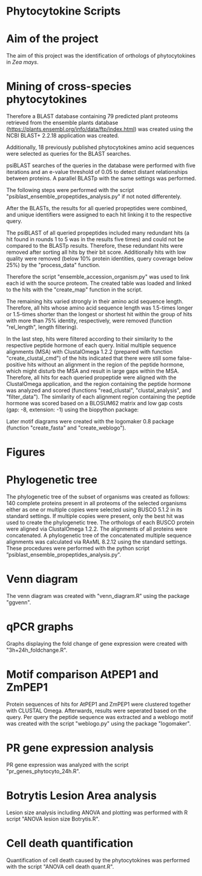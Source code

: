 
# Phytocytokine Scripts

# Aim of the project

The aim of this project was the identification of orthologs of phytocytokines in *Zea mays*.

# Mining of cross-species phytocytokines

Therefore a BLAST database containing 79 predicted plant proteoms retrieved from the ensemble plants database (https://plants.ensembl.org/info/data/ftp/index.html) was created using the NCBI BLAST+ 2.2.18 application was created. 

Additionally, 18 previously published phytocytokines amino acid sequences were selected as queries for the BLAST searches.

psiBLAST searches of the queries in the database were performed with five iterations and an e-value threshold of 0.05 to detect distant relationships between proteins. A parallel BLASTp with the same settings was performed.

The following steps were performed with the script "psiblast_ensemble_propeptides_analysis.py" if not noted differentely.

After the BLASTs, the results for all queried propeptides were combined, and unique identifiers were assigned to each hit linking it to the respective query. 

The psiBLAST of all queried propeptides included many redundant hits (a hit found in rounds 1 to 5 was in the results five times) and could not be compared to the BLASTp results. Therefore, these redundant hits were removed after sorting all hits by their bit score.
Additionally hits with low quality were removed (below 10% protein identities, query coverage below 25%) by the "process_data" function.

Therefore the script "ensemble_accession_organism.py" was used to link each id with the source proteom. 
The created table was loaded and linked to the hits with the "create_map" function in the script.

The remaining hits varied strongly in their amino acid sequence length. Therefore, all hits whose amino acid sequence length was 1.5-times longer or 1.5-times shorter than the longest or shortest hit within the group of hits with more than 75% identity, respectively, were removed (function "rel_length", length filtering).

In the last step, hits were filtered according to their similarity to the respective peptide hormone of each query.
Initial multiple sequence alignments (MSA) with ClustalOmega 1.2.2 (prepared with function "create_clustal_cmd") of the hits indicated that there were still some false-positive hits without an alignment in the region of the peptide hormone, which might disturb the MSA and result in large gaps within the MSA.
Therefore, all hits for each queried propeptide were aligned with the ClustalOmega application, and the region containing the peptide hormone was analyzed and scored (functions "read_clustal", "clustal_analysis", and "filter_data").
The similarity of each alignment region containing the peptide hormone was scored based on a BLOSUM62 matrix and low gap costs (gap: -8, extension: -1) using the biopython package:

Later motif diagrams were created with the logomaker 0.8 package (function "create_fasta" and "create_weblogo").

# Figures 

# Phylogenetic tree

The phylogenetic tree of the subset of organisms was created as follows: 
140 complete proteins present in all proteoms of the selected organisms either as one or multiple copies were selected using BUSCO 5.1.2 in its standard settings. 
If multiple copies were present, only the best hit was used to create the phylogenetic tree. 
The orthologs of each BUSCO protein were aligned via ClustalOmega 1.2.2. 
The alignments of all proteins were concatenated. 
A phylogenetic tree of the concatenated multiple sequence alignments was calculated via RAxML 8.2.12 using the standard settings. 
These procedures were performed with the python script ”psiblast_ensemble_propeptides_analysis.py”.

# Venn diagram

The venn diagram was created with "venn_diagram.R" using the package "ggvenn".

# qPCR graphs

Graphs displaying the fold change of gene expression were created with "3h+24h_foldchange.R".

# Motif comparison AtPEP1 and ZmPEP1

Protein sequences of hits for AtPEP1 and ZmPEP1 were clustered together with CLUSTAL Omega. 
Afterwards, results were seperated based on the query. 
Per query the peptide sequence was extracted and a weblogo motif was created with the script "weblogo.py" using the package "logomaker".

# PR gene expression analysis

PR gene expression was analyzed with the script "pr_genes_phytocyto_24h.R".

# Botrytis Lesion Area analysis

Lesion size analysis including ANOVA and plotting was performed with R script "ANOVA lesion size Botrytis.R".

# Cell death quantification

Quantification of cell death caused by the phytocytokines was performed with the script "ANOVA cell death quant.R".
